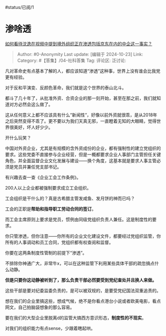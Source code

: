 #status/已阅/1

# 渗啥透

[如何看待沈逸在视频中提到境外组织正在渗透包括京东在内的中企这一事实？](https://www.zhihu.com/question/1587440178/answer/12095040454)

> Author: #0-Anonymity
> Last update: [编辑于 2024-10-23]
> Link:
> Category: #【答集】/04-社科答集
> Tag:
> 评论区:
> 泛讨论:

凡对革命史有点基本了解的人，都应该知道“渗透”这种事，世界上没有谁会比我党更有经验。

对于反和平演变、反颜色革命，我们就是这个世界的泰山北斗。

都斗了几十年了，从批准外资、合资企业的那一刻开始，甚至在那之前，我们就知道对方必然会这么做了。

这从任何意义上都不应该具有什么“新闻性“，好像以前外资就很乖，是从2018年之后突然变得不乖了。更不要以为我们天真无邪，一直瞪着无知的大眼睛，觉得世界很美好，坏人好少少。

开什么玩笑？

中国对外资企业，尤其是有规模的含外资成份的企业，都有强制性的建立党组织的要求。这些党委不直接参与企业经营，但是一概都要求企业人事部门主管担任关键角色，并全面监督企业文化发展与建设——换个角度，这基本就是要求人事主管必须是党员并兼任党支部书记。

有兴趣去查一查《企业工会工作条例》。

200人以上企业都被强制要求成立工会组织。

工会组织是干什么的？真是古希腊主管发咸鱼、发月饼的神而已吗？

工会的正职是**帮助和指导职工劳动合同的签订**。

而工会主席原则上要求是党员，惯例由同级党组织负责人兼任。这是制度性的要求。

你只管渗透，但你注意——你所有的企业文化建设文件，都要经过党组织监管，你所有的人事调动和员工合同，党组织都有权查阅和监督。

你要在这两条制度性管制的前提下“渗透”。

不排除你神通广大，非常牛x，可以在这种监管下利用某些具体干部的疏忽搞点什么动静。

**但是只要你这动静被听到了，那么负责干部必然要受到党纪查处并且换人来做。**

这些干部是要对纪委监委负责的，是可以被双规的，是要受党纪国法双重追责的。

想在我们的企业里搞这些，想成气候，绝不是你看点港台小说或者欧美电影，看点网文，自己拍脑袋想象的那么容易。

要在我们的大型企业里脱离d的监管大搞西方意识形态，**制度性的不现实**。

对我们的组织能力有点sense，少跟着瞎起哄。
